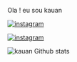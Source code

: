 Ola ! eu sou kauan

[![instagram](https://img.shields.io/badge/LinkedIn-0077B5?style=for-the-badge&logo=linkedin&logoColor=white)](https://linkedin.com/kauankurtz)

[![instagram](https://img.shields.io/badge/Instagram-E4405F?style=for-the-badge&logo=instagram&logoColor=white)](https://instagram.com/kauankurtz)

![kauan Github stats](https://github-readme-stats.vercel.app/api?usarname=devkauan&show_icons=true&theme=radical)
